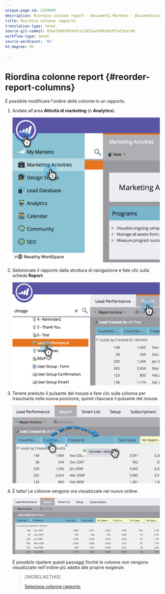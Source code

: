 ```yaml
---
unique-page-id: 2359999
description: Riordina colonne report - Documenti Marketo - Documentazione prodotto
title: Riordina colonne rapporto
translation-type: tm+mt
source-git-commit: 03ee7b69f691efce12825aa708c81dffa23cecd9
workflow-type: tm+mt
source-wordcount: '91'
ht-degree: 0%

---
```



# Riordina colonne report {#reorder-report-columns}

È possibile modificare l&#39;ordine delle colonne in un rapporto.

1. Andate all&#39;area **Attività di marketing** (o **Analytics**).

   ![](assets/image2014-9-16-10-3a50-3a27.png)

1. Selezionate il rapporto dalla struttura di navigazione e fate clic sulla scheda **Report**.

   ![](assets/image2014-9-16-10-3a50-3a31.png)

1. Tenere premuto il pulsante del mouse e fare clic sulla colonna per trascinarla nella nuova posizione, quindi rilasciare il pulsante del mouse.

   ![](assets/image2014-9-16-10-3a50-3a34.png)

1. È tutto! Le colonne vengono ora visualizzate nel nuovo ordine.

   ![](assets/image2014-9-16-10-3a50-3a37.png)

   È possibile ripetere questi passaggi finché le colonne non vengono visualizzate nell&#39;ordine più adatto alle proprie esigenze.

   >[!MORELIKETHIS]
   >
   >[Seleziona colonne rapporto](/help/marketo/product-docs/reporting/basic-reporting/editing-reports/select-report-columns.md)
